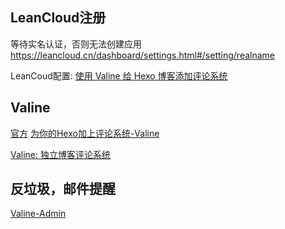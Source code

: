 
## LeanCloud注册

等待实名认证，否则无法创建应用
https://leancloud.cn/dashboard/settings.html#/setting/realname

LeanCoud配置: [使用 Valine 给 Hexo 博客添加评论系统](https://www.playpi.org/2019032001.html)
## Valine

[官方](https://valine.js.org/quickstart.html)
[为你的Hexo加上评论系统-Valine](https://bluelzy.com/articles/use_valine_for_your_blog.html)

[Valine: 独立博客评论系统](https://deserts.io/diy-a-comment-system/)

## 反垃圾，邮件提醒

[Valine-Admin](https://github.com/DesertsP/Valine-Admin)